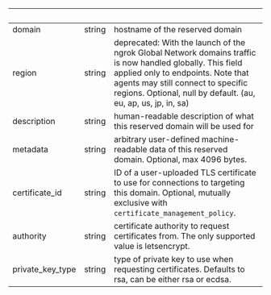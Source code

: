 <!-- Code generated for API Clients. DO NOT EDIT. -->

| &nbsp;           | &nbsp; | &nbsp;                                                                                                                                                                                                                                                 |
| ---------------- | ------ | ------------------------------------------------------------------------------------------------------------------------------------------------------------------------------------------------------------------------------------------------------ |
| domain           | string | hostname of the reserved domain                                                                                                                                                                                                                        |
| region           | string | deprecated: With the launch of the ngrok Global Network domains traffic is now handled globally. This field applied only to endpoints. Note that agents may still connect to specific regions. Optional, null by default. (au, eu, ap, us, jp, in, sa) |
| description      | string | human-readable description of what this reserved domain will be used for                                                                                                                                                                               |
| metadata         | string | arbitrary user-defined machine-readable data of this reserved domain. Optional, max 4096 bytes.                                                                                                                                                        |
| certificate_id   | string | ID of a user-uploaded TLS certificate to use for connections to targeting this domain. Optional, mutually exclusive with `certificate_management_policy`.                                                                                              |
| authority        | string | certificate authority to request certificates from. The only supported value is letsencrypt.                                                                                                                                                           |
| private_key_type | string | type of private key to use when requesting certificates. Defaults to rsa, can be either rsa or ecdsa.                                                                                                                                                  |
